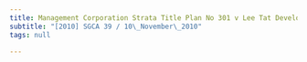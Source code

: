 ```yaml
---
title: Management Corporation Strata Title Plan No 301 v Lee Tat Development Pte Ltd
subtitle: "[2010] SGCA 39 / 10\_November\_2010"
tags: null

---
```


